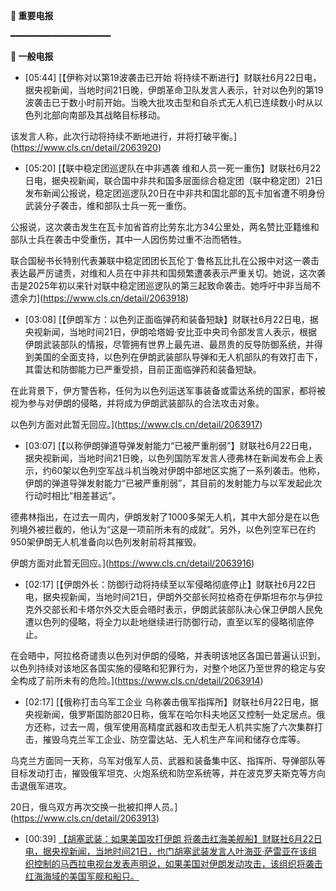 **🔴 重要电报**

━━━━━━━━━━━━━━━━━━━

**📰 一般电报**

  - [05:44] [【伊称对以第19波袭击已开始 将持续不断进行】财联社6月22日电，据央视新闻，当地时间21日晚，伊朗革命卫队发言人表示，针对以色列的第19波袭击已于数小时前开始。当晚大批攻击型和自杀式无人机已连续数小时从以色列北部向南部及其战略目标移动。

该发言人称，此次行动将持续不断地进行，并将打破平衡。](https://www.cls.cn/detail/2063920)

  - [05:20] [【联中稳定团巡逻队在中非遇袭 维和人员一死一重伤】财联社6月22日电，据央视新闻，联合国中非共和国多层面综合稳定团（联中稳定团）21日发布新闻公报说，稳定团巡逻队20日在中非共和国北部的瓦卡加省遭不明身份武装分子袭击，维和部队士兵一死一重伤。

公报说，这次袭击发生在瓦卡加省首府比劳东北方34公里处，两名赞比亚籍维和部队士兵在袭击中受重伤，其中一人因伤势过重不治而牺牲。

联合国秘书长特别代表兼联中稳定团团长瓦伦丁·鲁格瓦比扎在公报中对这一袭击表达最严厉谴责，对维和人员在中非共和国频繁遭袭表示严重关切。她说，这次袭击是2025年初以来针对联中稳定团巡逻队的第三起致命袭击。她呼吁中非当局不遗余力](https://www.cls.cn/detail/2063918)

  - [03:08] [【伊朗军方：以色列正面临弹药和装备短缺】财联社6月22日电，据央视新闻，当地时间21日，伊朗哈塔姆·安比亚中央司令部发言人表示，根据伊朗武装部队的情报，尽管拥有世界上最先进、最昂贵的反导防御系统，并得到美国的全面支持，以色列在伊朗武装部队导弹和无人机部队的有效打击下，其雷达和防御能力已严重受损，目前正面临弹药和装备短缺。

在此背景下，伊方警告称，任何为以色列运送军事装备或雷达系统的国家，都将被视为参与对伊朗的侵略，并将成为伊朗武装部队的合法攻击对象。

以色列方面对此暂无回应。](https://www.cls.cn/detail/2063917)

  - [03:07] [【以称伊朗弹道导弹发射能力“已被严重削弱”】财联社6月22日电，据央视新闻，当地时间21日晚，以色列国防军发言人德弗林在新闻发布会上表示，约60架以色列空军战斗机当晚对伊朗中部地区实施了一系列袭击。他称，伊朗的弹道导弹发射能力“已被严重削弱”，其目前的发射能力与以军发起此次行动时相比“相差甚远”。

德弗林指出，在过去一周内，伊朗发射了1000多架无人机，其中大部分是在以色列境外被拦截的，他认为“这是一项前所未有的成就”。另外，以色列空军已在约950架伊朗无人机准备向以色列发射前将其摧毁。

伊朗方面对此暂无回应。](https://www.cls.cn/detail/2063916)

  - [02:17] [【伊朗外长：防御行动将持续至以军侵略彻底停止】财联社6月22日电，据央视新闻，当地时间21日，伊朗外交部长阿拉格奇在伊斯坦布尔与伊拉克外交部长和卡塔尔外交大臣会晤时表示，伊朗武装部队决心保卫伊朗人民免遭以色列的侵略，将全力以赴地继续进行防御行动，直至以军的侵略彻底停止。

在会晤中，阿拉格奇谴责以色列对伊朗的侵略，并表明该地区各国已普遍认识到，以色列持续对该地区各国实施的侵略和犯罪行为，对整个地区乃至世界的稳定与安全构成了前所未有的危险。](https://www.cls.cn/detail/2063914)

  - [02:17] [【俄称打击乌军工企业 乌称袭击俄军指挥所】财联社6月22日电，据央视新闻，俄罗斯国防部20日称，俄军在哈尔科夫地区又控制一处定居点。俄方还称，过去一周，俄军使用高精度武器和攻击型无人机共实施了六次集群打击，摧毁乌克兰军工企业、防空雷达站、无人机生产车间和储存仓库等。

乌克兰方面同一天称，乌军对俄军人员、武器和装备集中区、指挥所、导弹部队等目标发动打击，摧毁俄军坦克、火炮系统和防空系统等，并在波克罗夫斯克等方向击退俄军进攻。

20日，俄乌双方再次交换一批被扣押人员。](https://www.cls.cn/detail/2063913)

  - [00:39] [【胡塞武装：如果美国攻打伊朗 将袭击红海美舰船】财联社6月22日电，据央视新闻，当地时间21日，也门胡塞武装发言人叶海亚·萨雷亚在该组织控制的马西拉电视台发表声明说，如果美国对伊朗发动攻击，该组织将袭击红海海域的美国军舰和船只。](https://www.cls.cn/detail/2063912)

